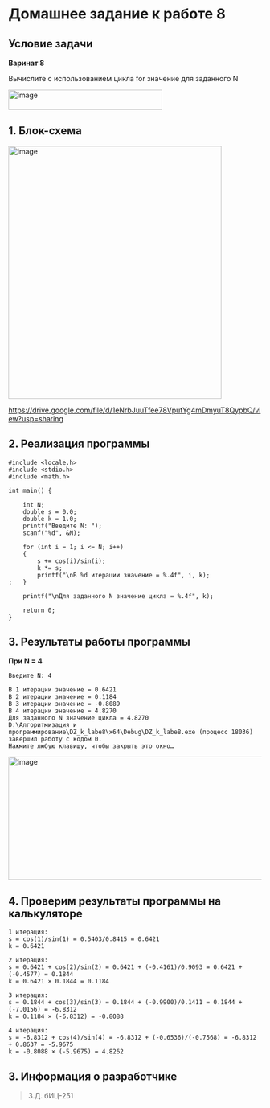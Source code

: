 # Домашнее задание к работе 8
## Условие задачи
<b>Варинат 8</b>

Вычислите с использованием цикла for значение для заданного N

<img width="306" height="40" alt="image" src="https://github.com/user-attachments/assets/55b69621-0ee9-479e-9763-aed3aaa2c3c3" />

## 1. Блок-схема

<img width="424" height="503" alt="image" src="https://github.com/user-attachments/assets/1fa9ea6c-5f5b-4b47-ba93-d6cb079884d6" />

https://drive.google.com/file/d/1eNrbJuuTfee78VputYg4mDmyuT8QypbQ/view?usp=sharing
## 2. Реализация программы
```
#include <locale.h>
#include <stdio.h>
#include <math.h>

int main() {

	int N;
	double s = 0.0;
	double k = 1.0;
	printf("Введите N: ");
	scanf("%d", &N);

	for (int i = 1; i <= N; i++) 
	{
		s += cos(i)/sin(i);
		k *= s;
		printf("\nВ %d итерации значение = %.4f", i, k);
;	}

	printf("\nДля заданного N значение цикла = %.4f", k);

	return 0;
}
```
## 3. Результаты работы программы
<b>При N = 4</b>
```
Введите N: 4

В 1 итерации значение = 0.6421
В 2 итерации значение = 0.1184
В 3 итерации значение = -0.8089
В 4 итерации значение = 4.8270
Для заданного N значение цикла = 4.8270
D:\Алгоритмизация и программирование\DZ_k_labe8\x64\Debug\DZ_k_labe8.exe (процесс 18036) завершил работу с кодом 0.
Нажмите любую клавишу, чтобы закрыть это окно…
```
<img width="517" height="245" alt="image" src="https://github.com/user-attachments/assets/63b2174a-474a-49f7-9f75-bf9973e0ef3a" />

## 4. Проверим результаты программы на калькуляторе
```
1 итерация:
s = cos(1)/sin(1) = 0.5403/0.8415 = 0.6421
k = 0.6421

2 итерация:
s = 0.6421 + cos(2)/sin(2) = 0.6421 + (-0.4161)/0.9093 = 0.6421 + (-0.4577) = 0.1844
k = 0.6421 × 0.1844 = 0.1184

3 итерация:
s = 0.1844 + cos(3)/sin(3) = 0.1844 + (-0.9900)/0.1411 = 0.1844 + (-7.0156) = -6.8312
k = 0.1184 × (-6.8312) = -0.8088

4 итерация:
s = -6.8312 + cos(4)/sin(4) = -6.8312 + (-0.6536)/(-0.7568) = -6.8312 + 0.8637 = -5.9675
k = -0.8088 × (-5.9675) = 4.8262
```
## 3. Информация о разработчике
> З.Д. бИЦ-251

